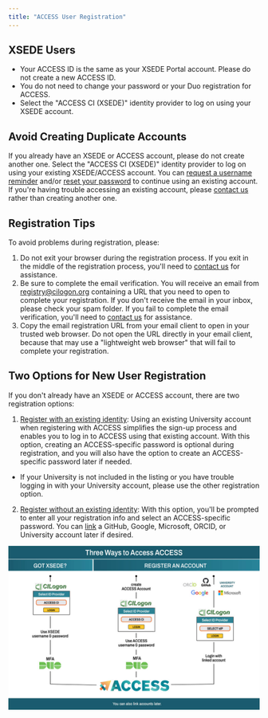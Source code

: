 ```yaml
---
title: "ACCESS User Registration"
---
```

XSEDE Users
-----------
* Your ACCESS ID is the same as your XSEDE Portal account. Please do not create a new ACCESS ID.
* You do not need to change your password or your Duo registration for ACCESS.
* Select the "ACCESS CI (XSEDE)" identity provider to log on using your XSEDE account.

Avoid Creating Duplicate Accounts
---------------------------------
If you already have an XSEDE or ACCESS account, please do not create another one.
Select the "ACCESS CI (XSEDE)" identity provider to log on using your existing XSEDE/ACCESS account.
You can [request a username reminder](/username-reminder) and/or [reset your password](/password-reset) to continue using an existing account.
If you're having trouble accessing an existing account, please [contact us](/help) rather than creating another one.

Registration Tips
-----------------
To avoid problems during registration, please:
1. Do not exit your browser during the registration process. If you exit in the middle of the registration process, you'll need to [contact us](/help) for assistance.
2. Be sure to complete the email verification. You will receive an email from registry@cilogon.org containing a URL that you need to open to complete your registration. If you don't receive the email in your inbox, please check your spam folder. If you fail to complete the email verification, you'll need to [contact us](/help) for assistance.
3. Copy the email registration URL from your email client to open in your trusted web browser. Do not open the URL directly in your email client, because that may use a "lightweight web browser" that will fail to complete your registration.

Two Options for New User Registration
-------------------------------------
If you don't already have an XSEDE or ACCESS account, there are two registration options:
1. [Register with an existing identity](/new-user-federated): Using an existing University account when registering with ACCESS simplifies the sign-up process and enables you to log in to ACCESS using that existing account. With this option, creating an ACCESS-specific password is optional during registration, and you will also have the option to create an ACCESS-specific password later if needed.
  - If your University is not included in the listing or you have trouble logging in with your University account, please use the other registration option.
2. [Register without an existing identity](/new-user-direct): With this option, you'll be prompted to enter all your registration info and select an ACCESS-specific password. You can [link](/link) a GitHub, Google, Microsoft, ORCID, or University account later if desired.

![If you have XSEDE credentials and you are trying to log in to an ACCESS site, please choose ACCESS CI as your identity provider, and use your XSEDE credentials to log in.](/access-login-infographic.jpg)

